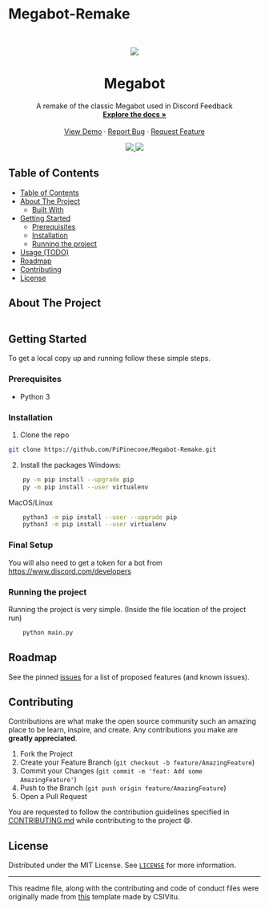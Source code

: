 # Megabot-Remake
<!--markdownlint-disable first-line-heading ol-prefix -->

<!-- PROJECT LOGO -->
<br />
<p align="center">
  <a href="https://media.discordapp.net/attachments/767919869063593984/768255717144133642/b432d821aa5956b1cc2fe2b10861612b_auto_x1.png?width=200&height=200">
    <img src="https://media.discordapp.net/attachments/767919869063593984/768255717144133642/b432d821aa5956b1cc2fe2b10861612b_auto_x1.png?width=200&height=200">
  </a>

  <h1 align="center">Megabot</h1>

  <p align="center">
    A remake of the classic Megabot used in Discord Feedback
    <br />
    <a href="https://github.com/PiPinecone/Megabot-Remake/wiki"><strong>Explore the docs »</strong></a>
    <br />
    <br />
    <a href="">View Demo</a>
    ·
    <a href="https://github.com/PiPinecone/Megabot-Remake/issues">Report Bug</a>
    ·
    <a href="https://github.com/PiPinecone/Megabot-Remake/issues">Request Feature</a>
  </p>
  <div align="center">
    <a href="https://github.com/PiPinecone/Megabot-Remake/issues">
      <img src="https://img.shields.io/github/issues/PiPinecone/Megabot-Remake.svg">
    </a>
    <a href="https://github.com/PiPinecone/Megabot-Remake/pulls">
      <img src="https://img.shields.io/github/issues-pr-raw/PiPinecone/Megabot-Remake.svg">
    </a>
  </div>
</p>

<!-- TABLE OF CONTENTS -->

## Table of Contents

- [Table of Contents](#table-of-contents)
- [About The Project](#about-the-project)
  - [Built With](#built-with)
- [Getting Started](#getting-started)
  - [Prerequisites](#prerequisites)
  - [Installation](#installation)
  - [Running the project](#running-the-project)
- [Usage (TODO)](#usage-todo)
- [Roadmap](#roadmap)
- [Contributing](#contributing)
- [License](#license)

<!-- ABOUT THE PROJECT -->

## About The Project
<p align="left">
  <a href="">
    <img src="">
  </a>


<!-- Here's a blank template to get started:
**To avoid retyping too much info. Do a search and replace with your text editor for the following:**
`ent3r`, `corax-bot-nodejs-rewrite` -->
<!-- - []() -->

<!-- GETTING STARTED -->

## Getting Started

To get a local copy up and running follow these simple steps.

### Prerequisites
- Python 3

### Installation

1. Clone the repo

```bash
git clone https://github.com/PiPinecone/Megabot-Remake.git
```

2. Install the packages
Windows: 
```bash
    py -m pip install --upgrade pip
    py -m pip install --user virtualenv
```

MacOS/Linux
```bash
    python3 -m pip install --user --upgrade pip
    python3 -m pip install --user virtualenv
```
### Final Setup
You will also need to get a token for a bot from https://www.discord.com/developers

### Running the project

Running the project is very simple.
(Inside the file location of the project run)
```bash
    python main.py
```
<!-- TODO add screenshots of the bot in action -->
<!-- ROADMAP -->

## Roadmap

See the pinned [issues][issues-link] for a list of proposed features (and known issues).

<!-- CONTRIBUTING -->

## Contributing

Contributions are what make the open source community such an amazing place to be learn, inspire, and create. Any contributions you make are **greatly appreciated**.

1. Fork the Project
2. Create your Feature Branch (`git checkout -b feature/AmazingFeature`)
3. Commit your Changes (`git commit -m 'feat: Add some AmazingFeature'`)
4. Push to the Branch (`git push origin feature/AmazingFeature`)
5. Open a Pull Request

You are requested to follow the contribution guidelines specified in [CONTRIBUTING.md](./CONTRIBUTING.md) while contributing to the project :smile:.

<!-- LICENSE -->

## License

Distributed under the MIT License. See [`LICENSE`](./LICENSE) for more information.

---

This readme file, along with the contributing and code of conduct files were originally made from [this][original-template] template made by CSIVitu.

<!-- MARKDOWN LINKS & IMAGES -->
<!-- https://www.markdownguide.org/basic-syntax/#reference-style-links -->

[original-template]: https://github.com/csivitu/Template
[issues-link]: https://github.com/PiPinecone/Megabot-Remake/issues
